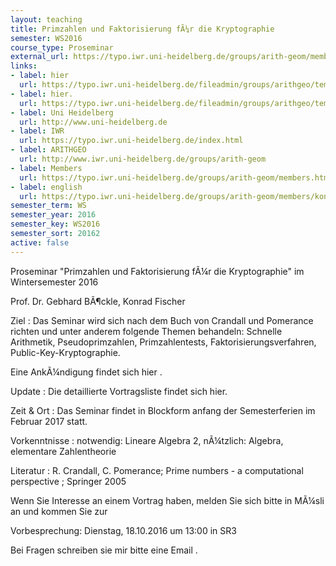 ```yaml
---
layout: teaching
title: Primzahlen und Faktorisierung fÃ¼r die Kryptographie
semester: WS2016
course_type: Proseminar
external_url: https://typo.iwr.uni-heidelberg.de/groups/arith-geom/members/konrad-fischer/proseminar-primzahlen-und-faktorisierung.html
links:
- label: hier
  url: https://typo.iwr.uni-heidelberg.de/fileadmin/groups/arithgeo/templates/data/Seminare/ws16_prosem_ankuendigung.pdf
- label: hier.
  url: https://typo.iwr.uni-heidelberg.de/fileadmin/groups/arithgeo/templates/data/Seminare/ws16_sem_talks_details.pdf
- label: Uni Heidelberg
  url: http://www.uni-heidelberg.de
- label: IWR
  url: https://typo.iwr.uni-heidelberg.de/index.html
- label: ARITHGEO
  url: http://www.iwr.uni-heidelberg.de/groups/arith-geom
- label: Members
  url: https://typo.iwr.uni-heidelberg.de/groups/arith-geom/members.html
- label: english
  url: https://typo.iwr.uni-heidelberg.de/groups/arith-geom/members/konrad-fischer/proseminar-primzahlen-und-faktorisierung.html
semester_term: WS
semester_year: 2016
semester_key: WS2016
semester_sort: 20162
active: false
---
```

Proseminar "Primzahlen und Faktorisierung fÃ¼r die Kryptographie" im Wintersemester 2016

Prof. Dr. Gebhard BÃ¶ckle, Konrad Fischer

Ziel : Das Seminar wird sich nach dem Buch von Crandall und Pomerance richten und unter anderem folgende Themen behandeln: Schnelle Arithmetik, Pseudoprimzahlen, Primzahlentests, Faktorisierungsverfahren, Public-Key-Kryptographie.

Eine AnkÃ¼ndigung findet sich hier .

Update : Die detaillierte Vortragsliste findet sich hier.

Zeit & Ort : Das Seminar findet in Blockform anfang der Semesterferien im Februar 2017 statt.

Vorkenntnisse : notwendig: Lineare Algebra 2, nÃ¼tzlich: Algebra, elementare Zahlentheorie

Literatur : R. Crandall, C. Pomerance; Prime numbers - a computational perspective ; Springer 2005

Wenn Sie Interesse an einem Vortrag haben, melden Sie sich bitte in MÃ¼sli an und kommen Sie zur

Vorbesprechung: Dienstag, 18.10.2016 um 13:00 in SR3

Bei Fragen schreiben sie mir bitte eine Email .

